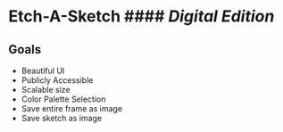 # Etch-A-Sketch #### *Digital Edition*

## Goals
- Beautiful UI
- Publicly Accessible
- Scalable size
- Color Palette Selection
- Save entire frame as image
- Save sketch as image
